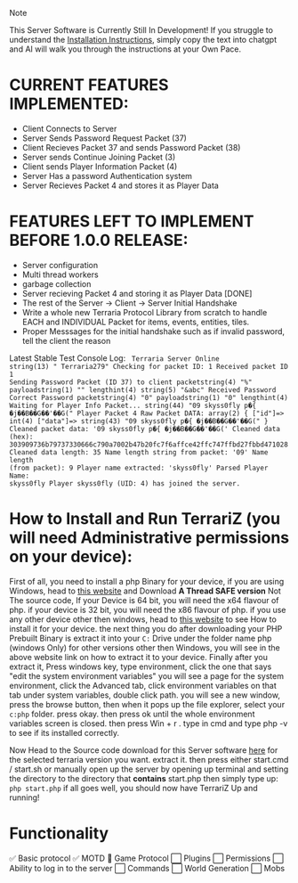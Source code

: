 > [!NOTE]
> This Server Software is Currently Still In Development!
> If you struggle to understand the [Installation Instructions](https://github.com/skyss0fly/TerrariZ-New?tab=readme-ov-file#how-to-install-and-run-terrariz-you-will-need-administrative-permissions-on-your-device), simply copy the text into chatgpt and AI will walk you through the instructions at your Own Pace. 

# CURRENT FEATURES IMPLEMENTED:
- Client Connects to Server
- Server Sends Password Request Packet (37)
- Client Recieves Packet 37 and sends Password Packet (38)
- Server sends Continue Joining Packet (3)
- Client sends Player Information Packet (4)
- Server Has a password Authentication system
- Server Recieves Packet 4 and stores it as Player Data


# FEATURES LEFT TO IMPLEMENT BEFORE 1.0.0 RELEASE:
- Server configuration
- Multi thread workers
- garbage collection
- Server recieving Packet 4 and storing it as Player Data [DONE]
- The rest of the Server -> Client -> Server Initial Handshake
- Write a whole new Terraria Protocol Library from scratch to handle EACH and INDIVIDUAL Packet for items, events, entities, tiles.
- Proper Messsages for the initial handshake such as if invalid password, tell the client the reason


Latest Stable Test Console Log:
<code>
Terraria Server Online
string(13) "
            Terraria279"
Checking for packet ID: 1
Received packet ID 1
Sending Password Packet (ID 37) to client
packetstring(4) "%"
payloadstring(1) ""
lengthint(4)
string(5) "&abc"
Received Password
Correct Password
packetstring(4) "0"
payloadstring(1) "0"
lengthint(4)
Waiting for Player Info Packet...
string(44) "09  skyss0fly
p�{ �j��B��G��'��G("
Player Packet 4 Raw Packet DATA:
array(2) {
  ["id"]=>
  int(4)
  ["data"]=>
  string(43) "09        skyss0fly
p�{ �j��B��G��'��G("
}
Cleaned packet data: '09        skyss0fly
p�{ �j��B��G��\'��G('
Cleaned data (hex): 303909736b79737330666c790a7002b47b20fc7f6affce42ffc747ffbd27fbbd471028
Cleaned data length: 35
Name length string from packet: '09'
Name length (from packet): 9
Player name extracted: 'skyss0fly'
Parsed Player Name: skyss0fly
Player skyss0fly (UID: 4) has joined the server.
</code>

# How to Install and Run TerrariZ (you will need Administrative permissions on your device):
First of all, you need to install a php Binary for your device, if you are using Windows, head to [this website](https://windows.php.net/download) and Download **A Thread SAFE version** Not The source code, If your Device is 64 bit, you will need the x64 flavour of php. if your device is 32 bit, you will need the x86 flavour of php.
if you use any other device other then windows, head to [this website](https://www.php.net/downloads.php) to see How to install it for your device.
the next thing you do after downloading your PHP Prebuilt Binary is extract it into your `C:` Drive under the folder name php (windows Only)
for other versions other then Windows, you will see in the above website link on how to extract it to your device.
Finally after you extract it, Press windows key, type environment, click the one that says "edit the system environment variables"
you will see a page for the system environment, click the Advanced tab, click environment variables on that tab under system variables, double click path. you will see a new window, press the browse button, then when it pops up the file explorer, select your `c:php` folder. press okay. then press ok until the whole environment variables screen is closed. then press Win + r . type in cmd and type php -v to see if its installed correctly.

Now Head to the Source code download for this Server software [here](https://github.com/skyss0fly/TerrariZ-New/releases) for the selected terraria version you want.
extract it. then press either start.cmd / start.sh or manually open up the server by opening up terminal and setting the directory to the directory that **contains** start.php
then simply type up:
```php start.php```
if all goes well, you should now have TerrariZ Up and running!


# Functionality

✅ Basic protocol
✅ MOTD
👷 Game Protocol
⬜ Plugins
⬜ Permissions
⬜ Ability to log in to the server
⬜ Commands
⬜ World Generation
⬜ Mobs


